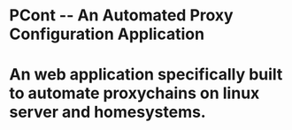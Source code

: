 # **PCont -- An Automated Proxy Configuration Application**
# An web application specifically built to automate proxychains on linux server and homesystems.
